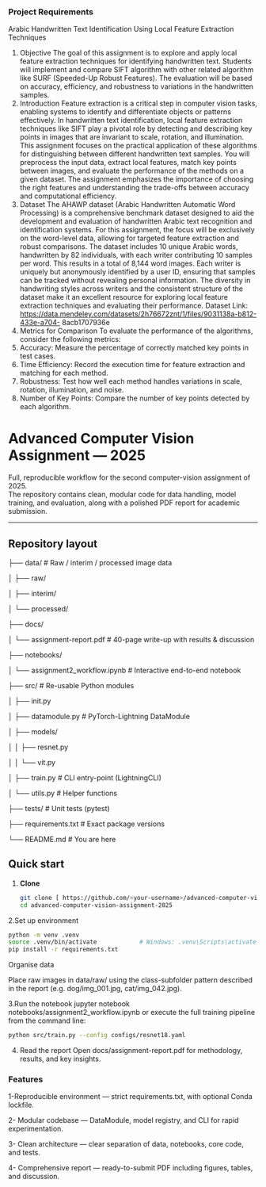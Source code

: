 
### Project Requirements
Arabic Handwritten Text Identification Using Local Feature Extraction Techniques
1. Objective
The goal of this assignment is to explore and apply local feature extraction techniques for identifying
handwritten text. Students will implement and compare SIFT algorithm with other related algorithm
like SURF (Speeded-Up Robust Features). The evaluation will be based on accuracy, efficiency, and
robustness to variations in the handwritten samples.
2. Introduction
Feature extraction is a critical step in computer vision tasks, enabling systems to identify and
differentiate objects or patterns effectively. In handwritten text identification, local feature extraction
techniques like SIFT play a pivotal role by detecting and describing key points in images that are
invariant to scale, rotation, and illumination. This assignment focuses on the practical application of
these algorithms for distinguishing between different handwritten text samples. You will preprocess
the input data, extract local features, match key points between images, and evaluate the
performance of the methods on a given dataset. The assignment emphasizes the importance of
choosing the right features and understanding the trade-offs between accuracy and computational
efficiency.
3. Dataset
The AHAWP dataset (Arabic Handwritten Automatic Word Processing) is a comprehensive benchmark
dataset designed to aid the development and evaluation of handwritten Arabic text recognition and
identification systems. For this assignment, the focus will be exclusively on the word-level data,
allowing for targeted feature extraction and robust comparisons. The dataset includes 10 unique
Arabic words, handwritten by 82 individuals, with each writer contributing 10 samples per word. This
results in a total of 8,144 word images. Each writer is uniquely but anonymously identified by a user
ID, ensuring that samples can be tracked without revealing personal information. The diversity in
handwriting styles across writers and the consistent structure of the dataset make it an excellent
resource for exploring local feature extraction techniques and evaluating their performance.
Dataset Link: https://data.mendeley.com/datasets/2h76672znt/1/files/9031138a-b812-433e-a704-
8acb1707936e
4. Metrics for Comparison
To evaluate the performance of the algorithms, consider the following metrics:
1. Accuracy: Measure the percentage of correctly matched key points in test cases.
2. Time Efficiency: Record the execution time for feature extraction and matching for each
method.
3. Robustness: Test how well each method handles variations in scale, rotation, illumination, and
noise.
4. Number of Key Points: Compare the number of key points detected by each algorithm.






# Advanced Computer Vision Assignment — 2025

Full, reproducible workflow for the second computer-vision assignment of 2025.  
The repository contains clean, modular code for data handling, model training, and evaluation, along with a polished PDF report for academic submission.

---

## Repository layout
├── data/ # Raw / interim / processed image data

│ ├── raw/

│ ├── interim/

│ └── processed/

├── docs/

│ └── assignment-report.pdf # 40-page write-up with results & discussion

├── notebooks/

│ └── assignment2_workflow.ipynb # Interactive end-to-end notebook

├── src/ # Re-usable Python modules

│ ├── init.py

│ ├── datamodule.py # PyTorch-Lightning DataModule

│ ├── models/

│ │ ├── resnet.py

│ │ └── vit.py

│ ├── train.py # CLI entry-point (LightningCLI)

│ └── utils.py # Helper functions

├── tests/ # Unit tests (pytest)

├── requirements.txt # Exact package versions

└── README.md # You are here


## Quick start

1. **Clone**

   ```bash
   git clone [ https://github.com/<your-username>/advanced-computer-vision-assignment-2025.git](https://github.com/Nsralla/Vision-assignment-multi-class-image-classifier.git)
   cd advanced-computer-vision-assignment-2025
   ```
2.Set up environment
  ``` bash
  python -m venv .venv
  source .venv/bin/activate            # Windows: .venv\Scripts\activate
  pip install -r requirements.txt
  ```

Organise data

Place raw images in data/raw/ using the class-subfolder pattern described in the report
(e.g. dog/img_001.jpg, cat/img_042.jpg).

3.Run the notebook
jupyter notebook notebooks/assignment2_workflow.ipynb
or execute the full training pipeline from the command line:
``` bash
python src/train.py --config configs/resnet18.yaml
```
4. Read the report
Open docs/assignment-report.pdf for methodology, results, and key insights.


### Features
1-Reproducible environment — strict requirements.txt, with optional Conda lockfile.

2- Modular codebase — DataModule, model registry, and CLI for rapid experimentation.

3- Clean architecture — clear separation of data, notebooks, core code, and tests.

4- Comprehensive report — ready-to-submit PDF including figures, tables, and discussion.

